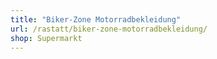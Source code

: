 ```yaml
---
title: "Biker-Zone Motorradbekleidung"
url: /rastatt/biker-zone-motorradbekleidung/
shop: Supermarkt
---
```

